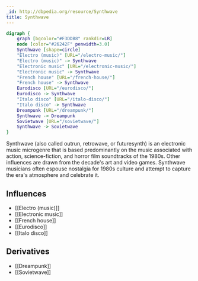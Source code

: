 ```yaml
---
_id: http://dbpedia.org/resource/Synthwave
title: Synthwave
---
```


```dot
digraph {
	graph [bgcolor="#F3DDB8" rankdir=LR]
	node [color="#26242F" penwidth=3.0]
	Synthwave [shape=circle]
	"Electro (music)" [URL="/electro-music/"]
	"Electro (music)" -> Synthwave
	"Electronic music" [URL="/electronic-music/"]
	"Electronic music" -> Synthwave
	"French house" [URL="/french-house/"]
	"French house" -> Synthwave
	Eurodisco [URL="/eurodisco/"]
	Eurodisco -> Synthwave
	"Italo disco" [URL="/italo-disco/"]
	"Italo disco" -> Synthwave
	Dreampunk [URL="/dreampunk/"]
	Synthwave -> Dreampunk
	Sovietwave [URL="/sovietwave/"]
	Synthwave -> Sovietwave
}
```

Synthwave (also called outrun, retrowave, or futuresynth) is an electronic music microgenre that is based predominantly on the music associated with action, science-fiction, and horror film soundtracks of the 1980s. Other influences are drawn from the decade's art and video games. Synthwave musicians often espouse nostalgia for 1980s culture and attempt to capture the era's atmosphere and celebrate it.

## Influences

- [[Electro (music)]]
- [[Electronic music]]
- [[French house]]
- [[Eurodisco]]
- [[Italo disco]]

## Derivatives

- [[Dreampunk]]
- [[Sovietwave]]
